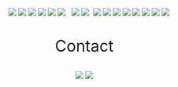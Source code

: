 <div align="center">
    <img src="https://img.shields.io/badge/HTML5-E34F26?style=for-the-badge&logo=html5&logoColor=white" alt="">
    <img src="https://img.shields.io/badge/CSS3-1572B6?style=for-the-badge&logo=css3&logoColor=white" alt="" >
    <img src="https://img.shields.io/badge/Sass-CC6699?style=for-the-badge&logo=sass&logoColor=white" alt="" srcset="">
    <img src="https://img.shields.io/badge/JavaScript-F7DF1E?style=for-the-badge&logo=javascript&logoColor=black" alt="">
    <img src="https://img.shields.io/badge/typescript-%23007ACC.svg?style=for-the-badge&logo=typescript&logoColor=white" alt="">
    <img src="https://img.shields.io/badge/React-20232A?style=for-the-badge&logo=react&logoColor=61DAFB">
    <img src="https://img.shields.io/badge/Next-black?style=for-the-badge&logo=next.js&logoColor=white">
    <img src="https://img.shields.io/badge/redux-%23593d88.svg?style=for-the-badge&logo=redux&logoColor=white">
    <img src="https://img.shields.io/badge/angular-%23DD0031.svg?style=for-the-badge&logo=angular&logoColor=white">
    <img src="https://img.shields.io/badge/node.js-6DA55F?style=for-the-badge&logo=node.js&logoColor=white" >
    <img src="https://img.shields.io/badge/NODEMON-%23323330.svg?style=for-the-badge&logo=nodemon&logoColor=%BBDEAD" >
    <img src="https://img.shields.io/badge/PHP-777BB4?style=for-the-badge&logo=php&logoColor=white" alt="">
    <img src="https://img.shields.io/badge/Laravel-FF2D20?style=for-the-badge&logo=laravel&logoColor=white" alt="">
    <img src="https://img.shields.io/badge/mysql-%2300f.svg?style=for-the-badge&logo=mysql&logoColor=white">
    <img src="https://img.shields.io/badge/MongoDB-%234ea94b.svg?style=for-the-badge&logo=mongodb&logoColor=white" />
    <img src="https://img.shields.io/badge/-cypress-%23E5E5E5?style=for-the-badge&logo=cypress&logoColor=058a5e" alt="">
    <img src="https://img.shields.io/badge/tailwindcss-%2338B2AC.svg?style=for-the-badge&logo=tailwind-css&logoColor=white">
    <img src="https://img.shields.io/badge/bootstrap-%23563D7C.svg?style=for-the-badge&logo=bootstrap&logoColor=white">
    <img src="https://img.shields.io/badge/MUI-%230081CB.svg?style=for-the-badge&logo=mui&logoColor=white">
    <img src="https://img.shields.io/badge/Insomnia-black?style=for-the-badge&logo=insomnia&logoColor=5849BE">
    <img src="https://img.shields.io/badge/Postman-FF6C37?style=for-the-badge&logo=postman&logoColor=white">
    <img src="https://img.shields.io/badge/figma-%23F24E1E.svg?style=for-the-badge&logo=figma&logoColor=white">
    <img src="https://img.shields.io/badge/-Arduino-00979D?style=for-the-badge&logo=Arduino&logoColor=white">
    <img src="https://img.shields.io/badge/Arch%20Linux-1793D1?logo=arch-linux&logoColor=fff&style=for-the-badge" >

</div>
  <h1></h1>
  <div align="center"> 
    <p style="font-size: 32px">Contact</p>
    <a href = "mailto:andreybr45@gmail.com"><img src="https://img.shields.io/badge/-Gmail-%23333?style=for-the-badge&logo=gmail&logoColor=white" target="_blank"></a>
    <a href="https://www.linkedin.com/in/andreycmartins" target="_blank"><img src="https://img.shields.io/badge/-LinkedIn-%230077B5?style=for-the-badge&logo=linkedin&logoColor=white" target="_blank"></a> 
  </div>
